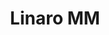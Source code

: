 ---
parent_project: linaro
permalink: /engineering/projects/linaro/linaro-mm-sig/
project_link_name: linaro-mm-sig
project_stats: 'true'
project_url: http://git.linaro.org/people/sumit.semwal/linux-dma-buf.git/commit/
title: Linaro MM
display: "false"
---